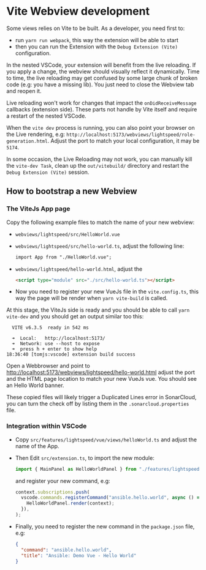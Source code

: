 # Vite Webview development

Some views relies on Vite to be built. As a developer, you need first to:

- run `yarn run webpack`, this way the extension will be able to start
- then you can run the Extension with the `Debug Extension (Vite)`
  configuration.

In the nested VSCode, your extension will benefit from the live reloading. If
you apply a change, the webview should visually reflect it dynamically. Time to
time, the live reloading may get confused by some large chunk of broken code
(e.g: you have a missing lib). You just need to close the Webview tab and reopen
it.

Live reloading won't work for changes that impact the `onDidReceiveMessage`
callbacks (extension side). These parts not handle by Vite itself and require a
restart of the nested VSCode.

When the `vite dev` process is running, you can also point your browser on the
Live rendering, e.g:
`http://localhost:5173/webviews/lightspeed/role-generation.html`. Adjust the
port to match your local configuration, it may be `5174`.

In some occasion, the Live Reloading may not work, you can manually kill the
`vite-dev Task`, clean up the `out/vitebuild/` directory and restart the
`Debug Extension (Vite)` session.

## How to bootstrap a new Webview

### The ViteJs App page

Copy the following example files to match the name of your new webview:

- `webviews/lightspeed/src/HelloWorld.vue`
- `webviews/lightspeed/src/hello-world.ts`, adjust the following line:

  ```html
  import App from "./HelloWorld.vue";
  ```

- `webviews/lightspeed/hello-world.html`, adjust the

  ```html
  <script type="module" src="./src/hello-world.ts"></script>
  ```

- Now you need to register your new VueJs file in the `vite.config.ts`, this way
  the page will be render when `yarn vite-build` is called.

At this stage, the ViteJs side is ready and you should be able to call
`yarn vite-dev` and you should get an output similar too this:

```console
  VITE v6.3.5  ready in 542 ms

  ➜  Local:   http://localhost:5173/
  ➜  Network: use --host to expose
  ➜  press h + enter to show help
18:36:40 [tomjs:vscode] extension build success
```

Open a Webbrowser and point to
<http://localhost:5173/webviews/lightspeed/hello-world.html> adjust the port and
the HTML page location to match your new VueJs vue. You should see an Hello
World banner.

These copied files will likely trigger a Duplicated Lines error in SonarCloud, you can
turn the check off by listing them in the `.sonarcloud.properties` file.

### Integration within VSCode

- Copy `src/features/lightspeed/vue/views/helloWorld.ts` and adjust the name of
  the App.
- Then Edit `src/extension.ts`, to import the new module:

  ```typescript
  import { MainPanel as HelloWorldPanel } from "./features/lightspeed/vue/views/helloWorld";
  ```

  and register your new command, e.g:

  ```typescript
  context.subscriptions.push(
    vscode.commands.registerCommand("ansible.hello.world", async () => {
      HelloWorldPanel.render(context);
    }),
  );
  ```

- Finally, you need to register the new command in the `package.json` file, e.g:

  ```json
  {
    "command": "ansible.hello.world",
    "title": "Ansible: Demo Vue - Hello World"
  }
  ```
